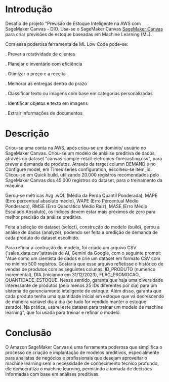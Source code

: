# Introdução

Desafio de projeto "Previsão de Estoque Inteligente na AWS com SageMaker Canvas - DIO. Usa-se o SageMaker Canvas [SageMaker Canvas](https://aws.amazon.com/pt/sagemaker/canvas/) para criar previsões de estoque baseadas em Machine Learning (ML).

Com essa poderosa ferramenta de ML Low Code pode-se:

. Prever a rotatividade de clientes

. Planejar o inventário com eficiência

. Otimizar o preço e a receita

. Melhorar as entregas dentro do prazo

. Classificar texto ou imagens com base em categorias personalizadas

. Identificar objetos e texto em imagens

. Extrair informações de documentos

# Descrição

Criou-se uma conta na AWS, após criou-se um domínio/ usuário no SageMaker Canvas.
Criou-se um modelo de anlálise preditiva de dados, através do dataset "canvas-sample-retail-eletronics-forecasting.csv", para prever a demanda de produtos. Através da target column DEMAND e no Configure model, em Times series configuration, escolheu-se item_id. Clicou-se em Quick build, utilizando 20.000 registros recomendados pelo SageMaker Canvas dos 45.000 registros do dataset, para o treinamento da máquina.

Gerou-se métricas Avg .wQL (Média da Perda Quantil Ponderada), MAPE (Erro percentual absoluto médio), WAPE (Erro Percentual Médio Ponderado), RMSE (Erro Quadrático Médio Raiz), MASE (Erro Médio Escalado Absoluto), os índices devem estar mais próximos de zero para melhor precisão da análise preditiva.

Feita a seleção do dataset (select), construção do modelo (build), gerou a análise de dados (analyze), podendo ser feita a predição de demanda de cada produto do dataset escolhido. 

Para refinar a contrução do modelo, foi criado um arquivo CSV ('sales_data.csv')através de AI, Gemini da Google, com o seguinte prompt: "Atue como um cientista de dados e crie um dataset em formato CSV com no mínimo 500 registros. Gostaria que esse arquivo refletisse o histórico de vendas de produtos com as seguintes colunas: ID_PRODUTO (numerico incremental), DIA (iniciando em 31/12/2023), FLAG_PROMOCAO, QUANTIDADE_ESTOQUE. Nesse sentido, garanta que haja uma diversidade interessante de produtos (pelo menos 25 IDs diferentes por dia) para um sistema de gerenciamento inteligente de estoque. Além disso, garanta que cada produto tenha uma quantidade inicial em estoque que vá decrescendo de maneira variável dia a dia (se tudo for vendido manter o estoque zerado). Na prática, usarei este dataset para treinar um modelo de machine learning", que foi usada para treinar e refinar o modelo. 

# Conclusão

O Amazon SageMaker Canvas é uma ferramenta poderosa que simplifica o processo de criação e implantação de modelos preditivos, especialmente para analistas de negócios e profissionais que desejam aproveitar o machine learning sem a necessidade de conhecimento técnico profundo, ele democratiza o machine learning, permitindo a tomada de decisões informadas com base em análises preditivas. 
